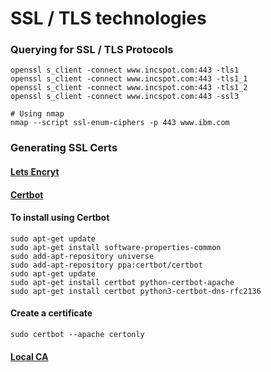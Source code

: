 # SSL / TLS technologies

### Querying for SSL / TLS Protocols
```text
openssl s_client -connect www.incspot.com:443 -tls1
openssl s_client -connect www.incspot.com:443 -tls1_1
openssl s_client -connect www.incspot.com:443 -tls1_2
openssl s_client -connect www.incspot.com:443 -ssl3

# Using nmap
nmap --script ssl-enum-ciphers -p 443 www.ibm.com
``` 
### Generating SSL Certs
#### [Lets Encryt](https://letsencrypt.org/getting-started/)
#### [Certbot](https://certbot.eff.org/lets-encrypt/ubuntuxenial-apache)
#### To install using Certbot
```commandline
sudo apt-get update
sudo apt-get install software-properties-common
sudo add-apt-repository universe
sudo add-apt-repository ppa:certbot/certbot
sudo apt-get update
sudo apt-get install certbot python-certbot-apache
sudo apt-get install certbot python3-certbot-dns-rfc2136
```

#### Create a certificate
```commandline
sudo certbot --apache certonly
```

#### [Local CA](https://deliciousbrains.com/ssl-certificate-authority-for-local-https-development/)
